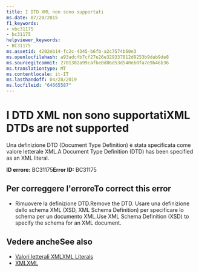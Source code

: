 ```yaml
---
title: I DTD XML non sono supportati
ms.date: 07/20/2015
f1_keywords:
- vbc31175
- bc31175
helpviewer_keywords:
- BC31175
ms.assetid: 4202eb14-fc2c-4345-b6fb-a2c7574b60e3
ms.openlocfilehash: a93adcfb7cf27e26e329337812d8253b9dab9de8
ms.sourcegitcommit: 2701302a99cafbe0d86d53d540eb0fa7e9b46b36
ms.translationtype: MT
ms.contentlocale: it-IT
ms.lasthandoff: 04/28/2019
ms.locfileid: "64665587"
---
```

# <a name="xml-dtds-are-not-supported"></a><span data-ttu-id="38821-102">I DTD XML non sono supportati</span><span class="sxs-lookup"><span data-stu-id="38821-102">XML DTDs are not supported</span></span>
<span data-ttu-id="38821-103">Una definizione DTD (Document Type Definition) è stata specificata come valore letterale XML.</span><span class="sxs-lookup"><span data-stu-id="38821-103">A Document Type Definition (DTD) has been specified as an XML literal.</span></span>  
  
 <span data-ttu-id="38821-104">**ID errore:** BC31175</span><span class="sxs-lookup"><span data-stu-id="38821-104">**Error ID:** BC31175</span></span>  
  
## <a name="to-correct-this-error"></a><span data-ttu-id="38821-105">Per correggere l'errore</span><span class="sxs-lookup"><span data-stu-id="38821-105">To correct this error</span></span>  
  
- <span data-ttu-id="38821-106">Rimuovere la definizione DTD.</span><span class="sxs-lookup"><span data-stu-id="38821-106">Remove the DTD.</span></span> <span data-ttu-id="38821-107">Usare una definizione dello schema XML (XSD, XML Schema Definition) per specificare lo schema per un documento XML.</span><span class="sxs-lookup"><span data-stu-id="38821-107">Use XML Schema Definition (XSD) to specify the schema for an XML document.</span></span>  
  
## <a name="see-also"></a><span data-ttu-id="38821-108">Vedere anche</span><span class="sxs-lookup"><span data-stu-id="38821-108">See also</span></span>

- [<span data-ttu-id="38821-109">Valori letterali XML</span><span class="sxs-lookup"><span data-stu-id="38821-109">XML Literals</span></span>](../../visual-basic/language-reference/xml-literals/index.md)
- [<span data-ttu-id="38821-110">XML</span><span class="sxs-lookup"><span data-stu-id="38821-110">XML</span></span>](../../visual-basic/programming-guide/language-features/xml/index.md)
